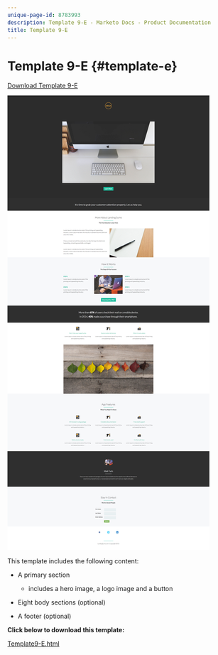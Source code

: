 ```yaml
---
unique-page-id: 8783993
description: Template 9-E - Marketo Docs - Product Documentation
title: Template 9-E
---
```


# Template 9-E {#template-e}

[Download Template 9-E](https://docs.marketo.com/download/attachments/8783993/template-9e.html?version=2&modificationdate=1438210788000&api=v2)

![](assets/image2015-7-28-15-3a33-3a3.png)

This template includes the following content:

* A primary section

    * includes a hero image, a logo image and a button

* Eight body sections (optional)
* A footer (optional)

**Click below to download this template:**

[Template9-E.html](https://docs.marketo.com/download/attachments/8783993/template-9e.html?version=2&modificationdate=1438210788000&api=v2)
